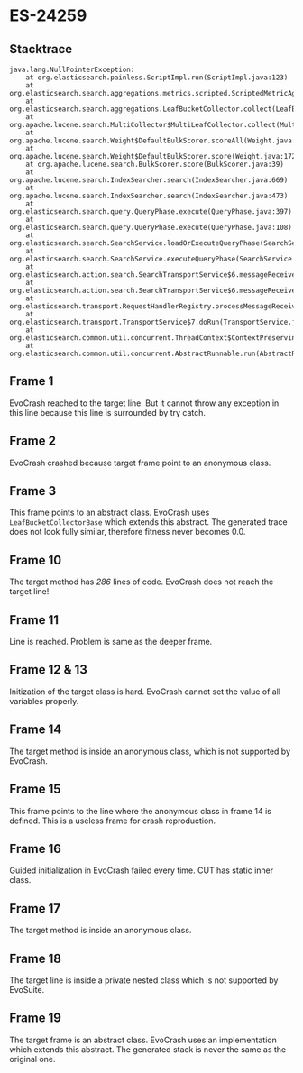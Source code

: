 # ES-24259

## Stacktrace

```
java.lang.NullPointerException:
	at org.elasticsearch.painless.ScriptImpl.run(ScriptImpl.java:123)
	at org.elasticsearch.search.aggregations.metrics.scripted.ScriptedMetricAggregator$1.collect(ScriptedMetricAggregator.java:71)
	at org.elasticsearch.search.aggregations.LeafBucketCollector.collect(LeafBucketCollector.java:82)
	at org.apache.lucene.search.MultiCollector$MultiLeafCollector.collect(MultiCollector.java:174)
	at org.apache.lucene.search.Weight$DefaultBulkScorer.scoreAll(Weight.java:221)
	at org.apache.lucene.search.Weight$DefaultBulkScorer.score(Weight.java:172)
	at org.apache.lucene.search.BulkScorer.score(BulkScorer.java:39)
	at org.apache.lucene.search.IndexSearcher.search(IndexSearcher.java:669)
	at org.apache.lucene.search.IndexSearcher.search(IndexSearcher.java:473)
	at org.elasticsearch.search.query.QueryPhase.execute(QueryPhase.java:397)
	at org.elasticsearch.search.query.QueryPhase.execute(QueryPhase.java:108)
	at org.elasticsearch.search.SearchService.loadOrExecuteQueryPhase(SearchService.java:247)
	at org.elasticsearch.search.SearchService.executeQueryPhase(SearchService.java:261)
	at org.elasticsearch.action.search.SearchTransportService$6.messageReceived(SearchTransportService.java:331)
	at org.elasticsearch.action.search.SearchTransportService$6.messageReceived(SearchTransportService.java:328)
	at org.elasticsearch.transport.RequestHandlerRegistry.processMessageReceived(RequestHandlerRegistry.java:69)
	at org.elasticsearch.transport.TransportService$7.doRun(TransportService.java:618)
	at org.elasticsearch.common.util.concurrent.ThreadContext$ContextPreservingAbstractRunnable.doRun(ThreadContext.java:638)
	at org.elasticsearch.common.util.concurrent.AbstractRunnable.run(AbstractRunnable.java:37)
```

## Frame 1
EvoCrash reached to the target line. But it cannot throw any exception in this line because this line is surrounded by try catch.
## Frame 2
EvoCrash crashed because target frame point to an anonymous class.
## Frame 3
This frame points to an abstract class. EvoCrash uses `LeafBucketCollectorBase` which extends this abstract. The generated trace does not look fully similar, therefore fitness never becomes 0.0.

## Frame 10
The target method has *286* lines of code. EvoCrash does not reach the target line!
## Frame 11
Line is reached. Problem is same as the deeper frame.

## Frame 12 & 13
Initization of the target class is hard. EvoCrash cannot set the value of all variables properly.

## Frame 14
The target method is inside an anonymous class, which is not supported by EvoCrash.
## Frame 15
This frame points to the line where the anonymous class in frame 14 is defined. This is a useless frame for crash reproduction.
## Frame 16
Guided initialization in EvoCrash failed every time. CUT has static inner class.
## Frame 17
The target method is inside an anonymous class.
## Frame 18
The target line is inside a private nested class which is not supported by EvoSuite.
## Frame 19
The target frame is an abstract class. EvoCrash uses an implementation which extends this abstract. The generated stack is never the same as the original one.
